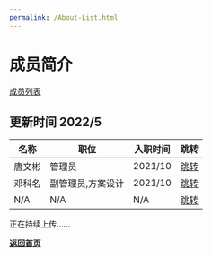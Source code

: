 ```yaml
---
permalink: /About-List.html
---
```


# 成员简介

[成员列表](/about/members)

## 更新时间 2022/5

| 名称 | 职位 | 入职时间 | 跳转 |
| ---- | ---- | -------- | ---- |
| 唐文彬 | 管理员 | 2021/10 | [跳转](/about/Administrator-TangWenbin)
| 邓科名 | 副管理员,方案设计 | 2021/10 | [跳转](/about/DeputyAdministrator-DengKeming)
| N/A | N/A | N/A | [跳转](/404)

正在持续上传......

**[返回首页](https://corestudi0.github.io)**
